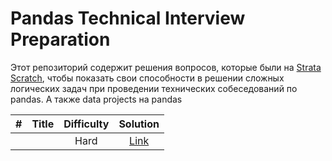 # Pandas Technical Interview Preparation



Этот репозиторий содержит решения вопросов, которые были  на [Strata Scratch](https://www.stratascratch.com ), чтобы показать свои способности в решении сложных логических задач при проведении технических собеседований по pandas. А также data projects на pandas



|  #  | Title | Difficulty | Solution |
|:---:|:-----:|:----------:|:--------:|
||[]()|Hard|[Link]()
